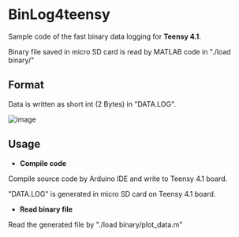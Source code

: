 
# BinLog4teensy
Sample code of the fast binary data logging for __Teensy 4.1__.

Binary file saved in micro SD card is read by MATLAB code in "./load binary/"


## Format

Data is written as short int (2 Bytes) in "DATA.LOG".

![image](https://user-images.githubusercontent.com/114337358/206899316-ff17f5a5-9f0d-494a-b434-a7b967445486.png)



## Usage

* __Compile code__

Compile source code by Arduino IDE and write to Teensy 4.1 board.

"DATA.LOG" is generated in micro SD card on Teensy 4.1 board.

* __Read binary file__

Read the generated file by "./load binary/plot_data.m"

